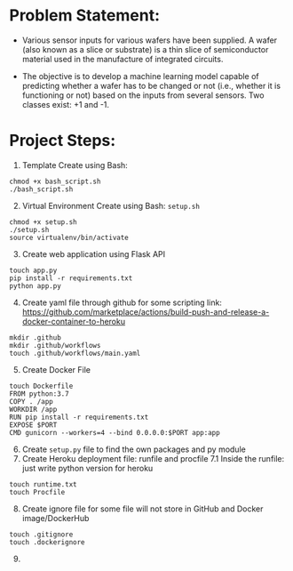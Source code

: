 # Problem Statement:

* Various sensor inputs for various wafers have been supplied. A wafer (also known as a slice or substrate) is a thin slice of semiconductor material used in the manufacture of integrated circuits.

* The objective is to develop a machine learning model capable of predicting whether a wafer has to be changed or not (i.e., whether it is functioning or not) based on the inputs from several sensors. Two classes exist: +1 and -1.

# Project Steps:
1. Template Create using Bash:
```
chmod +x bash_script.sh
./bash_script.sh
```
2. Virtual Environment Create using Bash: `setup.sh`
```
chmod +x setup.sh
./setup.sh
source virtualenv/bin/activate
```
3. Create web application using Flask API
```
touch app.py
pip install -r requirements.txt
python app.py
```
4. Create yaml file through github for some scripting
link: https://github.com/marketplace/actions/build-push-and-release-a-docker-container-to-heroku
```
mkdir .github
mkdir .github/workflows
touch .github/workflows/main.yaml
```
5. Create Docker File 
```
touch Dockerfile
FROM python:3.7
COPY . /app
WORKDIR /app
RUN pip install -r requirements.txt
EXPOSE $PORT
CMD gunicorn --workers=4 --bind 0.0.0.0:$PORT app:app
```
6. Create `setup.py` file to find the own packages and py module
7. Create Heroku deployment file: runfile and procfile
7.1 Inside the runfile: just write python version for heroku
```
touch runtime.txt
touch Procfile
```
8. Create ignore file for some file will not store in GitHub and Docker image/DockerHub
```
touch .gitignore
touch .dockerignore
```
9. 
